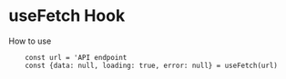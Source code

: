 # useFetch Hook

How to use
```
    const url = 'API endpoint
    const {data: null, loading: true, error: null} = useFetch(url)
```
